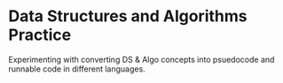 # Data Structures and Algorithms Practice

Experimenting with converting DS & Algo concepts into psuedocode and runnable code in different languages.
